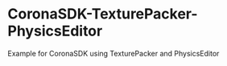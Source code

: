 CoronaSDK-TexturePacker-PhysicsEditor
=====================================

Example for CoronaSDK using TexturePacker and PhysicsEditor